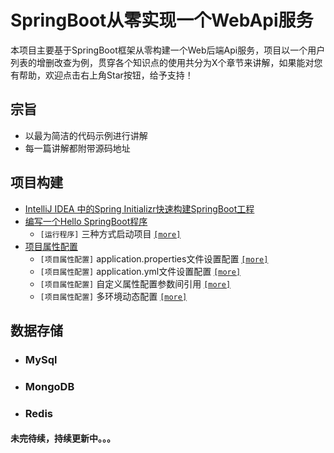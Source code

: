 # SpringBoot从零实现一个WebApi服务

本项目主要基于SpringBoot框架从零构建一个Web后端Api服务，项目以一个用户列表的增删改查为例，贯穿各个知识点的使用共分为X个章节来讲解，如果能对您有帮助，欢迎点击右上角Star按钮，给予支持！

## 宗旨

* 以最为简洁的代码示例进行讲解
* 每一篇讲解都附带源码地址

## 项目构建

* [IntelliJ IDEA 中的Spring Initializr快速构建SpringBoot工程](/chapter1/README.md#intellig编辑器创建)
* [编写一个Hello SpringBoot程序](/chapter1/README.md#编写一个hello-springboot-程序)
     - `[运行程序]` 三种方式启动项目 [`[more]`](/chapter1/README.md#三种启动方式)
* [项目属性配置](/chapter1/README.md#项目属性配置)
    - `[项目属性配置]` application.properties文件设置配置 [`[more]`](/chapter1/README.md#后缀properties文件配置)
    - `[项目属性配置]` application.yml文件设置配置 [`[more]`](/chapter1/README.md#后缀yml文件配置)
    - `[项目属性配置]` 自定义属性配置参数间引用 [`[more]`](/chapter1/README.md#自定义属性配置及参数间引用)
    - `[项目属性配置]` 多环境动态配置 [`[more]`](/chapter1/README.md#多环境动态配置)

## 数据存储

- ### MySql

- ### MongoDB

- ### Redis

#### 未完待续，持续更新中。。。